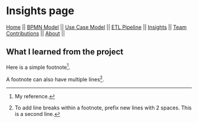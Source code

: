 # Insights page

[Home](./index.md) ||
[BPMN Model](./bpmn.md) ||
[Use Case Model](./use_case.md) ||
[ETL Pipeline](./etl_pipeline.md) ||
[Insights](./insights.md) ||
[Team Contributions](./team_contrib.md) ||
[About](./about.md) ||

## What I learned from the project

Here is a simple footnote[^1].

A footnote can also have multiple lines[^2].

[^1]: My reference.
[^2]: To add line breaks within a footnote, prefix new lines with 2 spaces.
This is a second line.